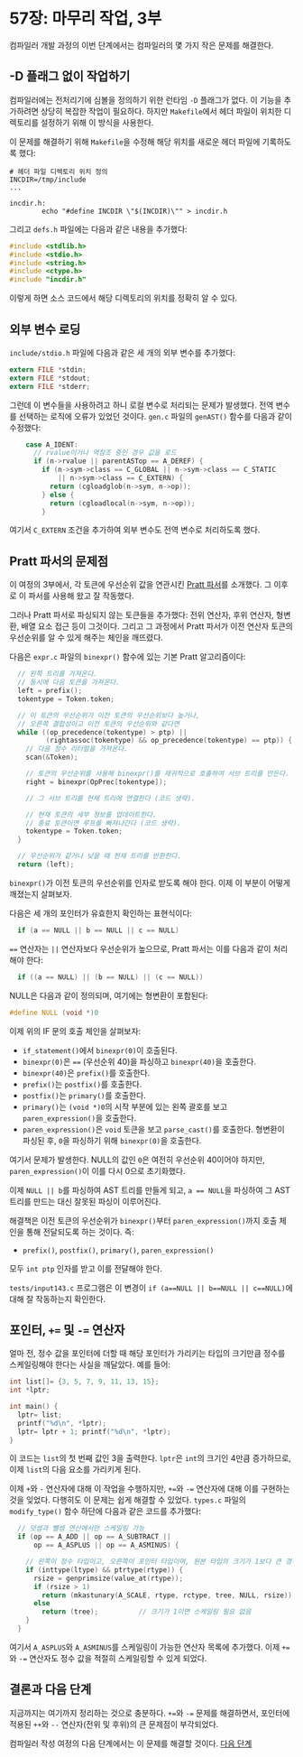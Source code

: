# 57장: 마무리 작업, 3부

컴파일러 개발 과정의 이번 단계에서는 컴파일러의 몇 가지 작은 문제를 해결한다.


## -D 플래그 없이 작업하기

컴파일러에는 전처리기에 심볼을 정의하기 위한 런타임 `-D` 플래그가 없다. 이 기능을 추가하려면 상당히 복잡한 작업이 필요하다. 하지만 `Makefile`에서 헤더 파일이 위치한 디렉토리를 설정하기 위해 이 방식을 사용한다.

이 문제를 해결하기 위해 `Makefile`을 수정해 해당 위치를 새로운 헤더 파일에 기록하도록 했다:

```
# 헤더 파일 디렉토리 위치 정의
INCDIR=/tmp/include
...

incdir.h:
        echo "#define INCDIR \"$(INCDIR)\"" > incdir.h
```

그리고 `defs.h` 파일에는 다음과 같은 내용을 추가했다:

```c
#include <stdlib.h>
#include <stdio.h>
#include <string.h>
#include <ctype.h>
#include "incdir.h"
```

이렇게 하면 소스 코드에서 해당 디렉토리의 위치를 정확히 알 수 있다.


## 외부 변수 로딩

`include/stdio.h` 파일에 다음과 같은 세 개의 외부 변수를 추가했다:

```c
extern FILE *stdin;
extern FILE *stdout;
extern FILE *stderr;
```

그런데 이 변수들을 사용하려고 하니 로컬 변수로 처리되는 문제가 발생했다. 전역 변수를 선택하는 로직에 오류가 있었던 것이다. `gen.c` 파일의 `genAST()` 함수를 다음과 같이 수정했다:

```c
    case A_IDENT:
      // rvalue이거나 역참조 중인 경우 값을 로드
      if (n->rvalue || parentASTop == A_DEREF) {
        if (n->sym->class == C_GLOBAL || n->sym->class == C_STATIC
            || n->sym->class == C_EXTERN) {
          return (cgloadglob(n->sym, n->op));
        } else {
          return (cgloadlocal(n->sym, n->op));
        }
```

여기서 `C_EXTERN` 조건을 추가하여 외부 변수도 전역 변수로 처리하도록 했다.


## Pratt 파서의 문제점

이 여정의 3부에서, 각 토큰에 우선순위 값을 연관시킨 [Pratt 파서](https://en.wikipedia.org/wiki/Pratt_parser)를 소개했다. 그 이후로 이 파서를 사용해 왔고 잘 작동했다.

그러나 Pratt 파서로 파싱되지 않는 토큰들을 추가했다: 전위 연산자, 후위 연산자, 형변환, 배열 요소 접근 등이 그것이다. 그리고 그 과정에서 Pratt 파서가 이전 연산자 토큰의 우선순위를 알 수 있게 해주는 체인을 깨뜨렸다.

다음은 `expr.c` 파일의 `binexpr()` 함수에 있는 기본 Pratt 알고리즘이다:

```c
  // 왼쪽 트리를 가져온다.
  // 동시에 다음 토큰을 가져온다.
  left = prefix();
  tokentype = Token.token;

  // 이 토큰의 우선순위가 이전 토큰의 우선순위보다 높거나,
  // 오른쪽 결합성이고 이전 토큰의 우선순위와 같다면
  while ((op_precedence(tokentype) > ptp) ||
         (rightassoc(tokentype) && op_precedence(tokentype) == ptp)) {
    // 다음 정수 리터럴을 가져온다.
    scan(&Token);

    // 토큰의 우선순위를 사용해 binexpr()를 재귀적으로 호출하여 서브 트리를 만든다.
    right = binexpr(OpPrec[tokentype]);

    // 그 서브 트리를 현재 트리에 연결한다 (코드 생략).

    // 현재 토큰의 세부 정보를 업데이트한다.
    // 종료 토큰이면 루프를 빠져나간다 (코드 생략).
    tokentype = Token.token;
  }

  // 우선순위가 같거나 낮을 때 현재 트리를 반환한다.
  return (left);
```

`binexpr()`가 이전 토큰의 우선순위를 인자로 받도록 해야 한다. 이제 이 부분이 어떻게 깨졌는지 살펴보자.

다음은 세 개의 포인터가 유효한지 확인하는 표현식이다:

```c
  if (a == NULL || b == NULL || c == NULL)
```

`==` 연산자는 `||` 연산자보다 우선순위가 높으므로, Pratt 파서는 이를 다음과 같이 처리해야 한다:

```c
  if ((a == NULL) || (b == NULL) || (c == NULL))
```

NULL은 다음과 같이 정의되며, 여기에는 형변환이 포함된다:

```c
#define NULL (void *)0
```

이제 위의 IF 문의 호출 체인을 살펴보자:

 + `if_statement()`에서 `binexpr(0)`이 호출된다.
 + `binexpr(0)`은 `==` (우선순위 40)을 파싱하고 `binexpr(40)`을 호출한다.
 + `binexpr(40)`은 `prefix()`를 호출한다.
 + `prefix()`는 `postfix()`를 호출한다.
 + `postfix()`는 `primary()`를 호출한다.
 + `primary()`는 `(void *)0`의 시작 부분에 있는 왼쪽 괄호를 보고 `paren_expression()`을 호출한다.
 + `paren_expression()`은 `void` 토큰을 보고 `parse_cast()`를 호출한다. 형변환이 파싱된 후, `0`을 파싱하기 위해 `binexpr(0)`을 호출한다.

여기서 문제가 발생한다. NULL의 값인 `0`은 여전히 우선순위 40이어야 하지만, `paren_expression()`이 이를 다시 0으로 초기화했다.

이제 `NULL || b`를 파싱하여 AST 트리를 만들게 되고, `a == NULL`을 파싱하여 그 AST 트리를 만드는 대신 잘못된 파싱이 이루어진다.

해결책은 이전 토큰의 우선순위가 `binexpr()`부터 `paren_expression()`까지 호출 체인을 통해 전달되도록 하는 것이다. 즉:

 + `prefix()`, `postfix()`, `primary()`, `paren_expression()`

모두 `int ptp` 인자를 받고 이를 전달해야 한다.

`tests/input143.c` 프로그램은 이 변경이 `if (a==NULL || b==NULL || c==NULL)`에 대해 잘 작동하는지 확인한다.


## 포인터, `+=` 및 `-=` 연산자

얼마 전, 정수 값을 포인터에 더할 때 해당 포인터가 가리키는 타입의 크기만큼 정수를 스케일링해야 한다는 사실을 깨달았다. 예를 들어:

```c
int list[]= {3, 5, 7, 9, 11, 13, 15};
int *lptr;

int main() {
  lptr= list;
  printf("%d\n", *lptr);
  lptr= lptr + 1; printf("%d\n", *lptr);
}
```

이 코드는 `list`의 첫 번째 값인 3을 출력한다. `lptr`은 `int`의 크기인 4만큼 증가하므로, 이제 `list`의 다음 요소를 가리키게 된다.

이제 `+`와 `-` 연산자에 대해 이 작업을 수행하지만, `+=`와 `-=` 연산자에 대해 이를 구현하는 것을 잊었다. 다행히도 이 문제는 쉽게 해결할 수 있었다. `types.c` 파일의 `modify_type()` 함수 하단에 다음과 같은 코드를 추가했다:

```c
  // 덧셈과 뺄셈 연산에서만 스케일링 가능
  if (op == A_ADD || op == A_SUBTRACT ||
      op == A_ASPLUS || op == A_ASMINUS) {

    // 왼쪽이 정수 타입이고, 오른쪽이 포인터 타입이며, 원본 타입의 크기가 1보다 큰 경우: 왼쪽을 스케일링
    if (inttype(ltype) && ptrtype(rtype)) {
      rsize = genprimsize(value_at(rtype));
      if (rsize > 1)
        return (mkastunary(A_SCALE, rtype, rctype, tree, NULL, rsize));
      else
        return (tree);          // 크기가 1이면 스케일링 필요 없음
    }
  }
```

여기서 `A_ASPLUS`와 `A_ASMINUS`를 스케일링이 가능한 연산자 목록에 추가했다. 이제 `+=`와 `-=` 연산자도 정수 값을 적절히 스케일링할 수 있게 되었다.


## 결론과 다음 단계

지금까지는 여기까지 정리하는 것으로 충분하다. `+=`와 `-=` 문제를 해결하면서, 포인터에 적용된 `++`와 `--` 연산자(전위 및 후위)의 큰 문제점이 부각되었다.

컴파일러 작성 여정의 다음 단계에서는 이 문제를 해결할 것이다. [다음 단계](../58_Ptr_Increments/Readme.md)


